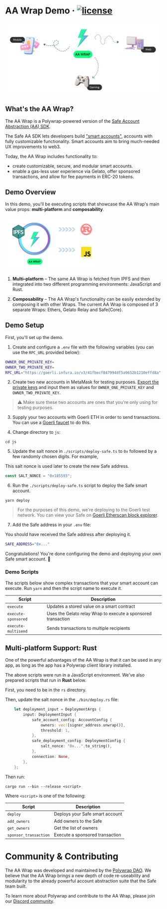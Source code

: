 # **AA Wrap Demo** &middot; [![license](https://img.shields.io/badge/license-MIT-blue)](https://shields.io)

<img src="images/multiplatform.png" width="500x">

## What's the AA Wrap?

The AA Wrap is a Polywrap-powered version of the [Safe Account Abstraction (AA) SDK](https://docs.safe.global/learn/safe-core/safe-core-account-abstraction-sdk).

The Safe AA SDK lets developers build ["smart accounts"](https://docs.safe.global/learn/what-is-a-smart-contract-account), accounts with fully customizable functionality. Smart accounts aim to bring much-needed UX improvements to web3.

Today, the AA Wrap includes functionality to:

- create customizable, secure, and modular smart accounts.
- enable a gas-less user experience via Gelato, offer sponsored transactions, and allow for fee payments in ERC-20 tokens.

## Demo Overview

In this demo, you'll be executing scripts that showcase the AA Wrap's main value props: **multi-platform** and **composability**.

<img src="images/fetch.png" width="300x">

1. **Multi–platform** – The same AA Wrap is fetched from IPFS and then integrated into two different programming environments: JavaScript and Rust.

2. **Composability** – The AA Wrap's functionality can be easily extended by composing it with other Wraps. The current AA Wrap is composed of 3 separate Wraps: Ethers, Gelato Relay and Safe{Core}.

## Demo Setup

First, you'll set up the demo.

1. Create and configure a `.env` file with the following variables (you can use the `RPC_URL` provided below):

```bash
OWNER_ONE_PRIVATE_KEY=
OWNER_TWO_PRIVATE_KEY=
RPC_URL="https://goerli.infura.io/v3/41fbecf847994df5a9652b1210effd8a"
```

2. Create two new accounts in MetaMask for testing purposes. [Export the private keys](https://support.metamask.io/hc/en-us/articles/360015289632-How-to-export-an-account-s-private-key) and input them as values for `OWNER_ONE_PRIVATE_KEY` and `OWNER_TWO_PRIVATE_KEY`.

> ⚠️ Make sure these two accounts are ones that you're only using for testing purposes.

3. Supply your two accounts with Goerli ETH in order to send transactions. You can use a [Goerli faucet](https://goerlifaucet.com/) to do this.

4. Change directory to `js`:

```
cd js
```

5. Update the salt nonce in `./scripts/deploy-safe.ts` to `0x` followed by a few randomly chosen digits. For example,

This salt nonce is used later to create the new Safe address.

```ts
const SALT_NONCE = "0x185593";
```

6. Run the `./scripts/deploy-safe.ts` script to deploy the Safe smart account.

```
yarn deploy
```

> For the purposes of this demo, we're deploying to the Goerli test network. You can view your Safe on [Goerli Etherscan block explorer](https://goerli.etherscan.io/).

7. Add the Safe address in your `.env` file:

You should have received the Safe address after deploying it.

```bash
SAFE_ADDRESS="0x..."
```

Congratulations! You're done configuring the demo and deploying your own Safe smart account. 🥳

### Demo Scripts

The scripts below show complex transactions that your smart account can execute. Run `yarn` and then the script name to execute it.

| Script              | Description                                                   |
| ------------------- | ------------------------------------------------------------- |
| `execute`           | Updates a stored value on a smart contract                    |
| `execute-sponsored` | Uses the Gelato relay Wrap to execute a sponsored transaction |
| `execute-multisend` | Sends transactions to multiple recipients                     |

## Multi-platform Support: Rust

One of the powerful advantages of the AA Wrap is that it can be used in any app, as long as the app has a Polywrap client library installed.

The above scripts were run in a JavaScript environment. We've also prepared scripts that run in **Rust** below.

First, you need to be in the `rs` directory.

Then, update the salt nonce in the `./bin/deploy.rs` file:

```rs
    let deployment_input = DeploymentArgs {
        input: DeploymentInput {
            safe_account_config: AccountConfig {
                owners: vec![signer_address.unwrap()],
                threshold: 1,
            },
            safe_deployment_config: DeploymentConfig {
                salt_nonce: "0x...".to_string(),
            },
            connection: None,
        },
    };
```

Then run:

```
cargo run --bin --release <script>
```

Where `<script>` is one of the following:

| Script                | Description                     |
| --------------------- | ------------------------------- |
| `deploy`              | Deploys your Safe smart account |
| `add_owners`          | Add owners to the Safe          |
| `get_owners`          | Get the list of owners          |
| `sponsor_transaction` | Execute a sponsored transaction |

# Community & Contributing

The AA Wrap was developed and maintained by the [Polywrap DAO](https://polywrap.io/). We believe that the AA Wrap brings a new depth of code re-useability and modularity to the already powerful account abstraction suite that the Safe team built.

To learn more about Polywrap and contribute to the AA Wrap, please join our [Discord community](https://discord.gg/qK9S46gTbF).

